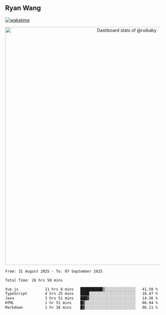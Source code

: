 ## Ryan Wang

[![wakatime](https://wakatime.com/badge/user/6f4ce45f-b03c-4eb3-b701-4b95e0885d94.svg)](https://wakatime.com/@6f4ce45f-b03c-4eb3-b701-4b95e0885d94)

<!-- Copy-paste in your Readme.md file -->

<a href="https://next.ossinsight.io/widgets/official/compose-user-dashboard-stats?user_id=21301288" target="_blank" style="display: block" align="center">
  <picture>
    <source media="(prefers-color-scheme: dark)" srcset="https://next.ossinsight.io/widgets/official/compose-user-dashboard-stats/thumbnail.png?user_id=21301288&image_size=auto&color_scheme=dark" width="771" height="auto">
    <img alt="Dashboard stats of @ruibaby" src="https://next.ossinsight.io/widgets/official/compose-user-dashboard-stats/thumbnail.png?user_id=21301288&image_size=auto&color_scheme=light" width="771" height="auto">
  </picture>
</a>

<!-- Made with [OSS Insight](https://ossinsight.io/) -->


<!--START_SECTION:waka-->

```txt
From: 31 August 2025 - To: 07 September 2025

Total Time: 26 hrs 50 mins

Vue.js            11 hrs 8 mins   ██████████▒░░░░░░░░░░░░░░   41.50 %
TypeScript        4 hrs 25 mins   ████░░░░░░░░░░░░░░░░░░░░░   16.47 %
Java              3 hrs 51 mins   ███▓░░░░░░░░░░░░░░░░░░░░░   14.36 %
HTML              1 hr 51 mins    █▓░░░░░░░░░░░░░░░░░░░░░░░   06.94 %
Markdown          1 hr 38 mins    █▓░░░░░░░░░░░░░░░░░░░░░░░   06.11 %
```

<!--END_SECTION:waka-->

